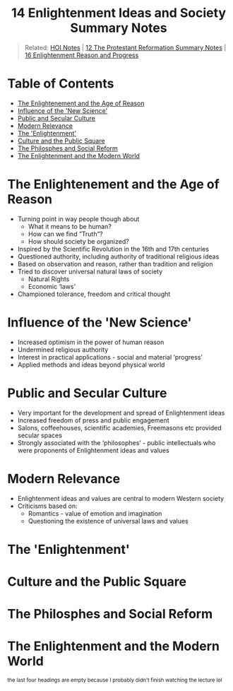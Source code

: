<h1 align="center"><b> 14 Enlightenment Ideas and Society Summary Notes </b></h1>

> Related: [HOI Notes](/tcfs-notes/HOI/README.md) | [12 The Protestant Reformation Summary Notes](/tcfs-notes/HOI/sem1/hoi-12-summary-notes.md) | [16 Enlightenment Reason and Progress](hoi-16-summary-notes.md)

<h1>Table of Contents</h1>

- [The Enlightenement and the Age of Reason](#the-enlightenement-and-the-age-of-reason)
- [Influence of the 'New Science'](#influence-of-the-new-science)
- [Public and Secular Culture](#public-and-secular-culture)
- [Modern Relevance](#modern-relevance)
- [The 'Enlightenment'](#the-enlightenment)
- [Culture and the Public Square](#culture-and-the-public-square)
- [The Philosphes and Social Reform](#the-philosphes-and-social-reform)
- [The Enlightenment and the Modern World](#the-enlightenment-and-the-modern-world)

# The Enlightenement and the Age of Reason
* Turning point in way people though about 
  * What it means to be human? 
  * How can we find ”Truth”? 
  * How should society be organized? 
* Inspired by the Scientific Revolution in the 16th and 17th centuries 
* Questioned authority, including authority of traditional religious ideas 
* Based on observation and reason, rather than tradition and religion 
* Tried to discover universal natural laws of society 
  * Natural Rights 
  * Economic ‘laws’ 
* Championed tolerance, freedom and critical thought 

# Influence of the 'New Science'
* Increased optimism in the power of human reason 
* Undermined religious authority 
* Interest in practical applications - social and material ‘progress’ 
* Applied methods and ideas beyond physical world 

# Public and Secular Culture
* Very important for the development and spread of Enlightenment ideas 
* Increased freedom of press and public engagement 
* Salons, coffeehouses, scientific academies, Freemasons etc provided secular spaces 
* Strongly associated with the ‘philosophes’ - public intellectuals who were proponents of Enlightenment ideas and values 

# Modern Relevance
* Enlightenment ideas and values are central to modern Western society 
* Criticisms based on: 
  * Romantics - value of emotion and imagination 
  * Questioning the existence of universal laws and values 

# The 'Enlightenment'
# Culture and the Public Square
# The Philosphes and Social Reform
# The Enlightenment and the Modern World
<sub> the last four headings are empty because I probably didn't finish watching the lecture lol</sub>